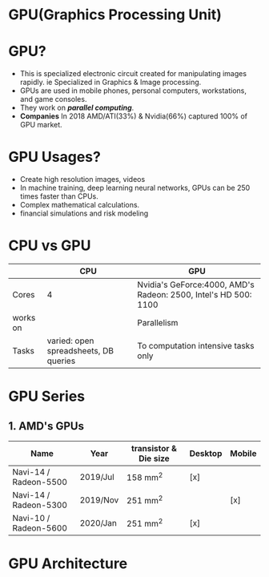 # GPU(Graphics Processing Unit)

# GPU?
- This is specialized electronic circuit created for manipulating images rapidly. ie Specialized in Graphics & Image processing.
- GPUs are used in mobile phones, personal computers, workstations, and game consoles.
- They work on ***parallel computing***.
- **Companies** In 2018 AMD/ATI(33%) & Nvidia(66%) captured 100% of GPU market.	

# GPU Usages?
- Create high resolution images, videos
- In machine training, deep learning neural networks, GPUs can be 250 times faster than CPUs.
- Complex mathematical calculations.
- financial simulations and risk modeling

# CPU vs GPU

|  | CPU | GPU |
| --- | --- | --- |
| Cores | 4 | Nvidia's GeForce:4000, AMD's Radeon: 2500, Intel's HD 500: 1100 |
| works on | | Parallelism |
| Tasks | varied: open spreadsheets, DB queries | To computation intensive tasks only |

# GPU Series
## 1. AMD's GPUs

| Name | Year | transistor & Die size | Desktop | Mobile |
| --- | --- | --- | --- | --- |
| Navi-14 / Radeon-5500 | 2019/Jul | 158 mm<sup>2</sup> | [x] | |
| Navi-14 / Radeon-5300 | 2019/Nov | 251 mm<sup>2</sup> |  | [x] |
| Navi-10 / Radeon-5600 | 2020/Jan | 251 mm<sup>2</sup> | [x] | |

# GPU Architecture
